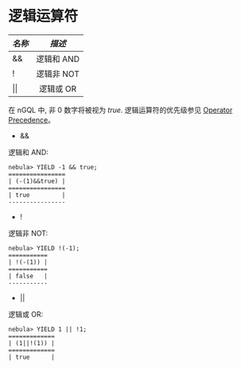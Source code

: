 # 逻辑运算符

|  ***名称***    |  ***描述***    | 
|:----|:----:|
|   &&     |   逻辑和 AND     | 
|   !      |   逻辑非 NOT     | 
|   \|\|   |   逻辑或 OR   | 

在 nGQL 中, 非 0 数字将被视为 _true_. 逻辑运算符的优先级参见 [Operator Precedence](./operator-precedence.md)。

* &&

逻辑和 AND:

```
nebula> YIELD -1 && true;
================
| (-(1)&&true) |
================
| true         |
----------------
```

* !

逻辑非 NOT:

```
nebula> YIELD !(-1);
===========
| !(-(1)) |
===========
| false   |
-----------

```

* ||

逻辑或 OR:

```
nebula> YIELD 1 || !1;
=============
| (1||!(1)) |
=============
| true      |
```